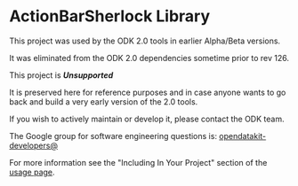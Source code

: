 # ActionBarSherlock Library

This project was used by the ODK 2.0 tools in earlier Alpha/Beta versions. 

It was eliminated from the ODK 2.0 dependencies sometime prior to rev 126.

This project is __*Unsupported*__

It is preserved here for reference purposes and in case anyone wants to go back and build a very early version of the 2.0 tools.

If you wish to actively maintain or develop it, please contact the ODK team.

The Google group for software engineering questions is: [opendatakit-developers@](https://groups.google.com/forum/#!forum/opendatakit-developers)

For more information see the "Including In Your Project" section of the
[usage page][1].






 [1]: http://actionbarsherlock.com/usage.html
